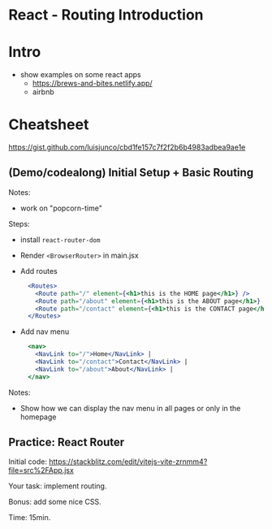 
# React - Routing Introduction


<!-- 

React Router Version History (dates on the left):
- https://github.com/remix-run/react-router/releases

Latest cohorts:
- Apr. 2025: v.7.5 (all working well) 
- Jul. 2025: v.7.6

-->



# Intro

- show examples on some react apps
  - https://brews-and-bites.netlify.app/
  - airbnb


# Cheatsheet

https://gist.github.com/luisjunco/cbd1fe157c7f2f2b6b4983adbea9ae1e



## (Demo/codealong) Initial Setup + Basic Routing


Notes: 
  - work on "popcorn-time"

Steps:
- install `react-router-dom`
- Render `<BrowserRouter>` in main.jsx
- Add routes

  ```jsx
    <Routes>
      <Route path="/" element={<h1>this is the HOME page</h1>} />
      <Route path="/about" element={<h1>this is the ABOUT page</h1>} />
      <Route path="/contact" element={<h1>this is the CONTACT page</h1>} />
    </Routes>
  ```

- Add nav menu

  ```jsx
    <nav>
      <NavLink to="/">Home</NavLink> |
      <NavLink to="/contact">Contact</NavLink> |
      <NavLink to="/about">About</NavLink> |
    </nav>
  ```



Notes: 
- Show how we can display the nav menu in all pages or only in the homepage




## Practice: React Router

<!-- 

@todo: 
- improve instructions (more detailed)
- add solutions 
-->

Initial code: https://stackblitz.com/edit/vitejs-vite-zrnmm4?file=src%2FApp.jsx

Your task: implement routing.

<!-- @LT: explain how to do npm install on Stackblitz -->

Bonus: add some nice CSS.

Time: 15min.

